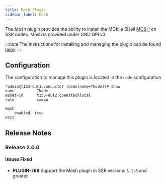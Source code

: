 ```yaml
---
title: Mosh Plugin
sidebar_label: Mosh
---
```

<!-- markdown-link-check-disable-next-line -->
The Mosh plugin provides the ability to install the MObile SHell [MOSH](https://mosh.org/) on SSR nodes. Mosh is provided under GNU GPLv3.

:::note
The instructions for installing and managing the plugin can be found [here](plugin_intro.md#installation-and-management).
:::

## Configuration

The configuration to manage this plugin is located in the `node` configuration

```
*admin@t133-dut1.conductor (node[name=TNode])# show
name          TNode
asset-id      t133-dut2.openstacklocal
role          combo

mosh
    enabled  true
exit
```

## Release Notes

### Release 2.0.0

#### Issues Fixed

- **PLUGIN-768** Support the Mosh plugin in SSR versions `5.1.0` and greater.
